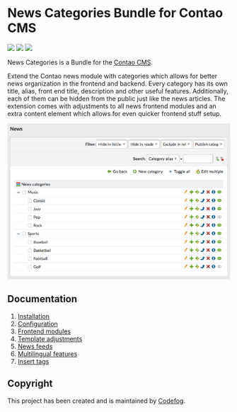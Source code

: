 # News Categories Bundle for Contao CMS

![](https://img.shields.io/packagist/v/codefog/contao-news_categories.svg)
![](https://img.shields.io/packagist/l/codefog/contao-news_categories.svg)
![](https://img.shields.io/packagist/dt/codefog/contao-news_categories.svg)

News Categories is a Bundle for the [Contao CMS](https://contao.org).

Extend the Contao news module with categories which allows for better news organization in the frontend and backend.
Every category has its own title, alias, front end title, description and other useful features. Additionally, each 
of them can be hidden from the public just like the news articles. The extension comes with adjustments to all news 
frontend modules and an extra content element which allows for even quicker frontend stuff setup.

![](docs/images/category-list.png)

## Documentation

1. [Installation](docs/installation.md)
2. [Configuration](docs/configuration.md)
3. [Frontend modules](docs/frontend-modules.md)
4. [Template adjustments](docs/template-adjustments.md)
5. [News feeds](docs/news-feeds.md)
6. [Multilingual features](docs/multilingual-features.md)
7. [Insert tags](docs/insert-tags.md)

## Copyright

This project has been created and is maintained by [Codefog](https://codefog.pl).
